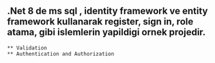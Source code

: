 ## .Net 8 de ms sql , identity framework ve entity framework kullanarak register, sign in, role atama, gibi islemlerin yapildigi ornek projedir.

	** Validation
	** Authentication and Authorization